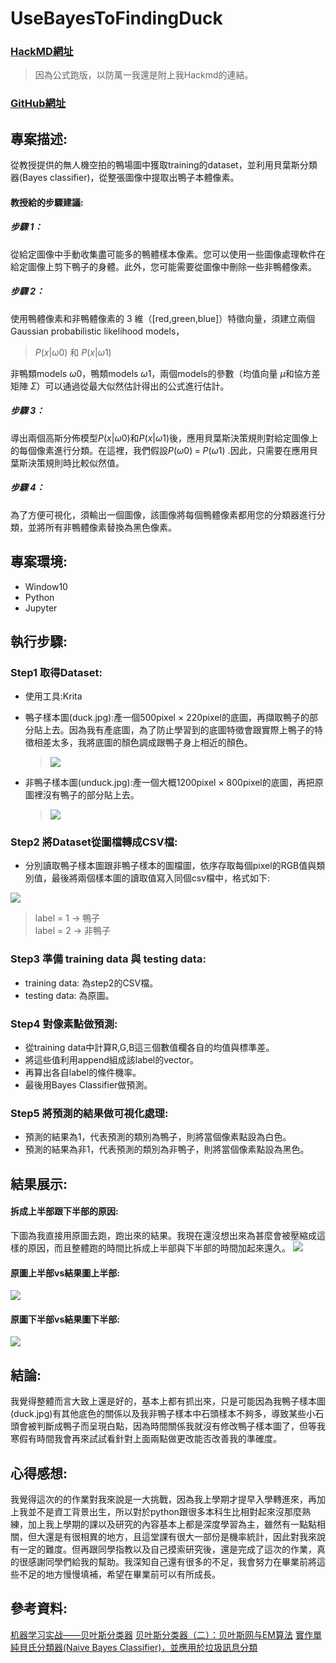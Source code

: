 # UseBayesToFindingDuck
### [HackMD網址](https://hackmd.io/@fsxCZX7iQ3aJ2sYH5olAYw/ry3B7FbpK)
> 因為公式跑版，以防萬一我還是附上我Hackmd的連結。
### [GitHub網址](https://github.com/mrachelmon/UseBayesToFindingDuck)
## 專案描述:
從教授提供的無人機空拍的鴨場圖中獲取training的dataset，並利用貝葉斯分類器(Bayes classifier)，從整張圖像中提取出鴨子本體像素。

#### 教授給的步驟建議:
##### 步驟 1：
從給定圖像中手動收集盡可能多的鴨體樣本像素。您可以使用一些圖像處理軟件在給定圖像上剪下鴨子的身體。此外，您可能需要從圖像中刪除一些非鴨體像素。

##### 步驟 2：
使用鴨體像素和非鴨體像素的 3 維（[red,green,blue]）特徵向量，須建立兩個Gaussian probabilistic likelihood models，
> $P(x|\omega0)$ 和 $P(x|\omega1)$

非鴨類models $\omega0$，鴨類models $\omega1$，兩個models的參數（均值向量 $\mu$和協方差矩陣 $\Sigma$）可以通過從最大似然估計得出的公式進行估計。

##### 步驟 3：
導出兩個高斯分佈模型$P(x|\omega0)$和$P(x|\omega1)$後，應用貝葉斯決策規則對給定圖像上的每個像素進行分類。在這裡，我們假設$P(\omega0)\;=\;P(\omega1)$ .因此，只需要在應用貝葉斯決策規則時比較似然值。

##### 步驟 4：
為了方便可視化，須輸出一個圖像，該圖像將每個鴨體像素都用您的分類器進行分類，並將所有非鴨體像素替換為黑色像素。
## 專案環境:
* Window10
* Python
* Jupyter

## 執行步驟:
### Step1 取得Dataset:
* 使用工具:Krita
* 鴨子樣本圖(duck.jpg):產一個500pixel $\times$ 220pixel的底圖，再擷取鴨子的部分貼上去。因為我有產底圖，為了防止學習到的底圖特徵會跟實際上鴨子的特徵相差太多，我將底圖的顏色調成跟鴨子身上相近的顏色。
    > ![](https://i.imgur.com/p5sDYkh.png)

* 非鴨子樣本圖(unduck.jpg):產一個大概1200pixel $\times$ 800pixel的底圖，再把原圖裡沒有鴨子的部分貼上去。
    > ![](https://i.imgur.com/qYaiIGI.jpg)

### Step2 將Dataset從圖檔轉成CSV檔:
* 分別讀取鴨子樣本圖跟非鴨子樣本的圖檔圖，依序存取每個pixel的RGB值與類別值，最後將兩個樣本圖的讀取值寫入同個csv檔中，格式如下:

![](https://i.imgur.com/ncu7GUN.png)

> label = 1 $\rightarrow$ 鴨子 \
> label = 2 $\rightarrow$ 非鴨子

### Step3 準備 training data 與 testing data:
* training data: 為step2的CSV檔。
* testing data: 為原圖。

### Step4 對像素點做預測:
* 從training data中計算R,G,B這三個數值欄各自的均值與標準差。
* 將這些值利用append組成該label的vector。
* 再算出各自label的條件機率。
* 最後用Bayes Classifier做預測。

### Step5 將預測的結果做可視化處理:
* 預測的結果為1，代表預測的類別為鴨子，則將當個像素點設為白色。
* 預測的結果為非1，代表預測的類別為非鴨子，則將當個像素點設為黑色。

## 結果展示:
#### 拆成上半部跟下半部的原因:
下圖為我直接用原圖去跑，跑出來的結果。我現在還沒想出來為甚麼會被壓縮成這樣的原因，而且整體跑的時間比拆成上半部與下半部的時間加起來還久。
![](https://i.imgur.com/UhTxWch.png)

#### 原圖上半部vs結果圖上半部:
![](https://i.imgur.com/sKOG7Ra.jpg)

#### 原圖下半部vs結果圖下半部:
![](https://i.imgur.com/fSMYMRL.jpg)

## 結論:
我覺得整體而言大致上還是好的，基本上都有抓出來，只是可能因為我鴨子樣本圖(duck.jpg)有其他底色的關係以及我非鴨子樣本中石頭樣本不夠多，導致某些小石頭會被判斷成鴨子而呈現白點，因為時間關係我就沒有修改鴨子樣本圖了，但等我寒假有時間我會再來試試看針對上面兩點做更改能否改善我的準確度。
## 心得感想:
我覺得這次的的作業對我來說是一大挑戰，因為我上學期才提早入學轉進來，再加上我並不是資工背景出生，所以對於python跟很多本科生比相對起來沒那麼熟練，加上我上學期的課以及研究的內容基本上都是深度學習為主，雖然有一點點相關，但大還是有很相異的地方，且這堂課有很大一部份是機率統計，因此對我來說有一定的難度。但再跟同學指教以及自己摸索研究後，還是完成了這次的作業，真的很感謝同學們給我的幫助。我深知自己還有很多的不足，我會努力在畢業前將這些不足的地方慢慢填補，希望在畢業前可以有所成長。

## 參考資料:
[机器学习实战——贝叶斯分类器](https://www.codeleading.com/article/64702677960/)
[贝叶斯分类器（二）：贝叶斯网与EM算法](https://blog.csdn.net/rongrongyaofeiqi/article/details/53100712)
[實作單純貝氏分類器(Naive Bayes Classifier)，並應用於垃圾訊息分類](https://medium.com/qiubingcheng/%E5%AF%A6%E4%BD%9C%E5%96%AE%E7%B4%94%E8%B2%9D%E6%B0%8F%E5%88%86%E9%A1%9E%E5%99%A8-%E4%B8%A6%E6%87%89%E7%94%A8%E6%96%BC%E5%9E%83%E5%9C%BE%E8%A8%8A%E6%81%AF%E5%88%86%E9%A1%9E-6b26834c4fd8)


